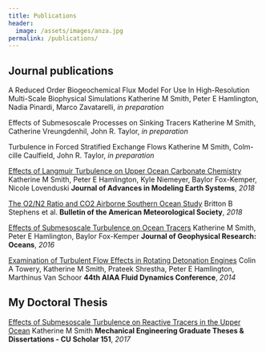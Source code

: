 ```yaml
---
title: Publications
header:
  image: /assets/images/anza.jpg
permalink: /publications/
---
```


## Journal publications

A Reduced Order Biogeochemical Flux Model For Use In High-Resolution Multi-Scale Biophysical Simulations
Katherine M Smith, Peter E Hamlington, Nadia Pinardi, Marco Zavatarelli, *in preparation*

Effects of Submesoscale Processes on Sinking Tracers
Katherine M Smith, Catherine Vreungdenhil, John R. Taylor, *in preparation*

Turbulence in Forced Stratified Exchange Flows
Katherine M Smith, Colm-cille Caulfield, John R. Taylor, *in preparation*

[Effects of Langmuir Turbulence on Upper Ocean Carbonate Chemistry][4]  Katherine M Smith, Peter E Hamlington, Kyle Niemeyer, Baylor Fox-Kemper, Nicole Lovenduski  **Journal of Advances in Modeling Earth Systems**, *2018*

[The O2/N2 Ratio and CO2 Airborne Southern Ocean Study][3]  Britton B Stephens et al.  **Bulletin of the American Meteorological Society**, *2018*   

[Effects of Submesoscale Turbulence on Ocean Tracers][2]  Katherine M Smith, Peter E Hamlington, Baylor Fox-Kemper  **Journal of Geophysical Research: Oceans**, *2016*  

[Examination of Turbulent Flow Effects in Rotating Detonation Engines][1]  Colin A Towery, Katherine M Smith, Prateek Shrestha, Peter E Hamlington, Marthinus Van Schoor  **44th AIAA Fluid Dynamics Conference**, *2014*   

## My Doctoral Thesis
[Effects of Submesoscale Turbulence on Reactive Tracers in the Upper Ocean][5]  Katherine M Smith  **Mechanical Engineering Graduate Theses & Dissertations - CU Scholar 151**, *2017*

[5]: https://scholar.colorado.edu/cgi/viewcontent.cgi?article=1151&context=mcen_gradetds
[4]: https://agupubs.onlinelibrary.wiley.com/doi/abs/10.1029/2018MS001486
[3]: https://journals.ametsoc.org/doi/abs/10.1175/BAMS-D-16-0206.1
[2]: https://arc.aiaa.org/doi/abs/10.2514/6.2014-3031
[1]: https://agupubs.onlinelibrary.wiley.com/doi/full/10.1002/2015JC011089 
